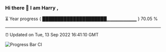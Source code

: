 ### Hi there 👋 I am Harry , 

⏳ Year progress { █████████████████████▁▁▁▁▁▁▁▁▁ } 70.05 %

---

⏰ Updated on Tue, 13 Sep 2022 16:41:10 GMT

![Progress Bar CI](https://github.com/duykhang68/duykhang68/workflows/Progress%20Bar%20CI/badge.svg)
